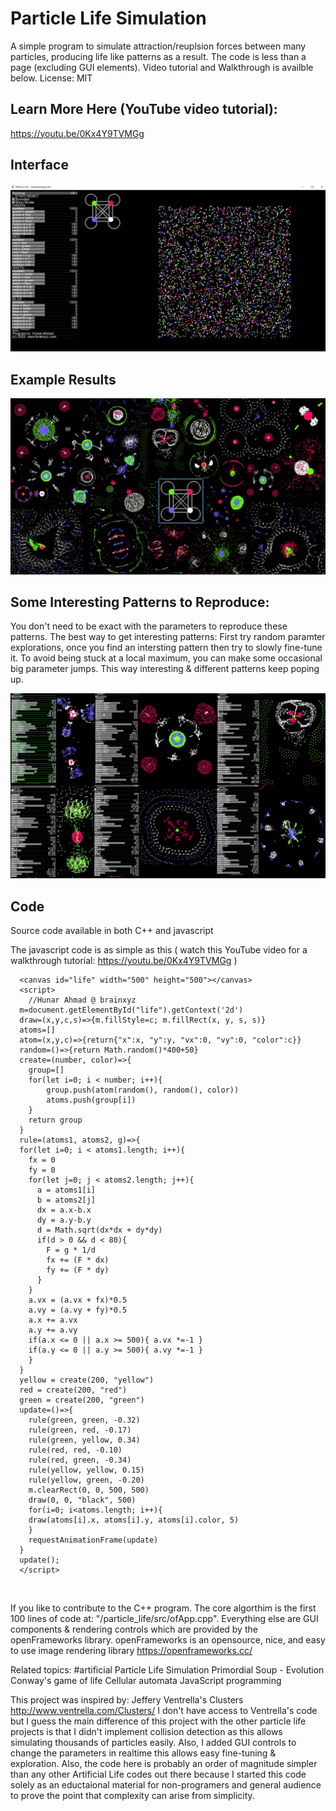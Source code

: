# Particle Life Simulation
A simple program to simulate attraction/reuplsion forces between many particles, producing life like patterns as a result. The code is less than a page (excluding GUI elements). Video tutorial and Walkthrough is availble below. License: MIT

Learn More Here (YouTube video tutorial):
-----------------------------------------------
https://youtu.be/0Kx4Y9TVMGg


Interface
--------------------------------------------------------
![](images/interface.jpg)

Example Results
--------------------------------------------------------
![](images/big_pic.jpg)

Some Interesting Patterns to Reproduce:
-------------------------------------
You don't need to be exact with the parameters to reproduce these patterns. The best way to get interesting patterns: First try random paramter explorations, once you find an intersting pattern then try to slowly fine-tune it. To avoid being stuck at a local maximum, you can make some occasional big parameter jumps. This way interesting & different patterns keep poping up.

![](images/some_patterns.jpg)

Code
----------------
Source code available in both C++ and javascript

The javascript code is as simple as this ( watch this YouTube video for a walkthrough tutorial: https://youtu.be/0Kx4Y9TVMGg )
```
  <canvas id="life" width="500" height="500"></canvas>
  <script>
    //Hunar Ahmad @ brainxyz
  m=document.getElementById("life").getContext('2d')
  draw=(x,y,c,s)=>{m.fillStyle=c; m.fillRect(x, y, s, s)}
  atoms=[]
  atom=(x,y,c)=>{return{"x":x, "y":y, "vx":0, "vy":0, "color":c}}
  random=()=>{return Math.random()*400+50}
  create=(number, color)=>{ 
  	group=[]
    for(let i=0; i < number; i++){
	    group.push(atom(random(), random(), color))
	    atoms.push(group[i]) 
	}
    return group 
  }
  rule=(atoms1, atoms2, g)=>{
  for(let i=0; i < atoms1.length; i++){
    fx = 0
    fy = 0
    for(let j=0; j < atoms2.length; j++){
      a = atoms1[i]
      b = atoms2[j]
      dx = a.x-b.x
      dy = a.y-b.y
      d = Math.sqrt(dx*dx + dy*dy)
      if(d > 0 && d < 80){
      	F = g * 1/d
        fx += (F * dx)
        fy += (F * dy)
      }
    } 
    a.vx = (a.vx + fx)*0.5
    a.vy = (a.vy + fy)*0.5
    a.x += a.vx
    a.y += a.vy
    if(a.x <= 0 || a.x >= 500){ a.vx *=-1 }
    if(a.y <= 0 || a.y >= 500){ a.vy *=-1 }
    }
  }
  yellow = create(200, "yellow")
  red = create(200, "red")
  green = create(200, "green")
  update=()=>{
    rule(green, green, -0.32)
    rule(green, red, -0.17)
    rule(green, yellow, 0.34)
    rule(red, red, -0.10)
    rule(red, green, -0.34)
    rule(yellow, yellow, 0.15)
    rule(yellow, green, -0.20)
    m.clearRect(0, 0, 500, 500)
    draw(0, 0, "black", 500)
    for(i=0; i<atoms.length; i++){ 
    draw(atoms[i].x, atoms[i].y, atoms[i].color, 5) 
    }
    requestAnimationFrame(update)
  }
  update();
  </script>

```

</br>

If you like to contribute to the C++ program. The core algorthim is the first 100 lines of code at:  "/particle_life/src/ofApp.cpp". Everything else are GUI components & rendering controls which are provided by the openFrameworks library.  openFrameworks is an opensource, nice, and easy to use image rendering library https://openframeworks.cc/

Related topics:
#artificial 
Particle Life Simulation
Primordial Soup - Evolution
Conway's game of life
Cellular automata
JavaScript programming

This project was inspired by: Jeffery Ventrella's Clusters http://www.ventrella.com/Clusters/
I don't have access to Ventrella's code but I guess the main difference of this project with the other particle life projects is that I didn't implement collision detection as this allows simulating thousands of particles easily. Also, I added GUI controls to change the parameters in realtime this allows easy fine-tuning & exploration. Also, the code here is probably an order of magnitude simpler than any other Artificial Life codes out there because I started this code solely as an eductaional material for non-programers and general audience to prove the point that complexity can arise from simplicity.
